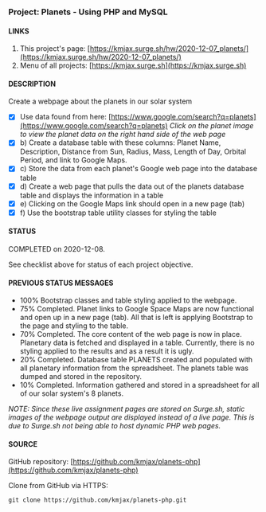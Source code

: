 ### Project: Planets - Using PHP and MySQL

#### LINKS

1. This project's page: [https://kmjax.surge.sh/hw/2020-12-07_planets/](https://kmjax.surge.sh/hw/2020-12-07_planets/)
1. Menu of all projects: [https://kmjax.surge.sh](https://kmjax.surge.sh)

#### DESCRIPTION

Create a webpage about the planets in our solar system

- [x] Use data found from here: [https://www.google.com/search?q=planets](https://www.google.com/search?q=planets) _Click on the planet image to view the planet data on the right hand side of the web page_
- [x] b) Create a database table with these columns: Planet Name, Description, Distance from Sun, Radius, Mass, Length of Day, Orbital Period, and link to Google Maps.
- [x] c) Store the data from each planet's Google web page into the database table
- [x] d) Create a web page that pulls the data out of the planets database table and displays the information in a table
- [x] e) Clicking on the Google Maps link should open in a new page (tab)
- [x] f) Use the bootstrap table utility classes for styling the table

#### STATUS

COMPLETED on 2020-12-08. 

See checklist above for status of each project objective. 


#### PREVIOUS STATUS MESSAGES

- 100% Bootstrap classes and table styling applied to the webpage.
- 75% Completed. Planet links to Google Space Maps are now functional and open up in a new page (tab). All that is left is applying Bootstrap to the page and styling to the table.
- 70% Completed. The core content of the web page is now in place. Planetary data is fetched and displayed in a table. Currently, there is no styling applied to the results and as a result it is ugly.
- 20% Completed. Database table PLANETS created and populated with all planetary information from the spreadsheet. The planets table was dumped and stored in the repository.
- 10% Completed. Information gathered and stored in a spreadsheet for all of our solar system's 8 planets.

_NOTE: Since these live assignment pages are stored on Surge.sh, static images of the webpage output are displayed instead of a live page. This is due to Surge.sh not being able to host dynamic PHP web pages._

#### SOURCE

GitHub repository: [https://github.com/kmjax/planets-php](https://github.com/kmjax/planets-php)

Clone from GitHub via HTTPS:

`git clone https://github.com/kmjax/planets-php.git`
